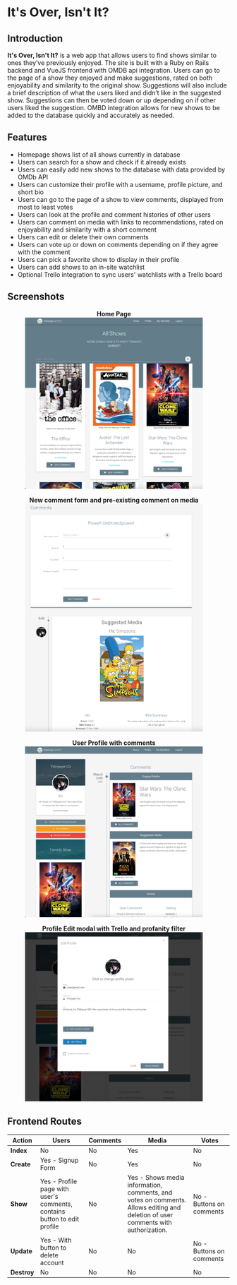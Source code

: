 # It's Over, Isn't It?

## Introduction

**It's Over, Isn't It?** is a web app that allows users to find shows similar to ones they’ve previously enjoyed. The site is built with a Ruby on Rails backend and VueJS frontend with OMDB api integration. Users can go to the page of a show they enjoyed and make suggestions, rated on both enjoyability and similarity to the original show. Suggestions will also include a brief description of what the users liked and didn’t like in the suggested show. Suggestions can then be voted down or up depending on if other users liked the suggestion. OMBD integration allows for new shows to be added to the database quickly and accurately as needed. 

## Features

- Homepage shows list of all shows currently in database
- Users can search for a show and check if it already exists
- Users can easily add new shows to the database with data provided by OMDb API
- Users can customize their profile with a username, profile picture, and short bio
- Users can go to the page of a show to view comments, displayed from most to least votes
- Users can look at the profile and comment histories of other users
- Users can comment on media with links to recommendations, rated on enjoyability and similarity with a short comment
- Users can edit or delete their own comments
- Users can vote up or down on comments depending on if they agree with the comment
- Users can pick a favorite show to display in their profile
- Users can add shows to an in-site watchlist
- Optional Trello integration to sync users' watchlists with a Trello board

## Screenshots

<figure style="width: 80%;">
  <figcaption align="center"><b>Home Page</b></figcaption>
  <img src="public/assets/img/screenshot_homepage.png"
  alt="Home page." >
</figure>

<figure style="width: 80%;">
  <figcaption align="center"><b>New comment form and pre-existing comment on media</b></figcaption>
  <img src="public/assets/img/screenshot_comment.png"
  alt="Screenshot of new comment form and existing comment" >
</figure>

<figure style="width: 80%;">
  <figcaption align="center"><b>User Profile with comments</b></figcaption>
  <img src="public/assets/img/screenshot_profile.png"
  alt="Profile page" >
</figure>

<figure style="width: 80%;">
  <figcaption align="center"><b>Profile Edit modal with Trello and profanity filter</b></figcaption>
  <img src="public/assets/img/screenshot_profile_edit.png"
  alt="Home page." >
</figure>

## Frontend Routes

| Action      | Users                                                        | Comments | Media                                                        | Votes                    |
| ----------- | ------------------------------------------------------------ | -------- | ------------------------------------------------------------ | ------------------------ |
| **Index**   | No                                                           | No       | Yes                                                          | No                       |
| **Create**  | Yes - Signup Form                                            | No       | Yes                                                          | No                       |
| **Show**    | Yes - Profile page with user's comments, contains button to edit profile | No       | Yes - Shows media information, comments, and votes on comments. Allows editing and deletion of user comments with authorization. | No - Buttons on comments |
| **Update**  | Yes - With button to delete account                          | No       | No                                                           | No - Buttons on comments |
| **Destroy** | No                                                           | No       | No                                                           | No                       |

